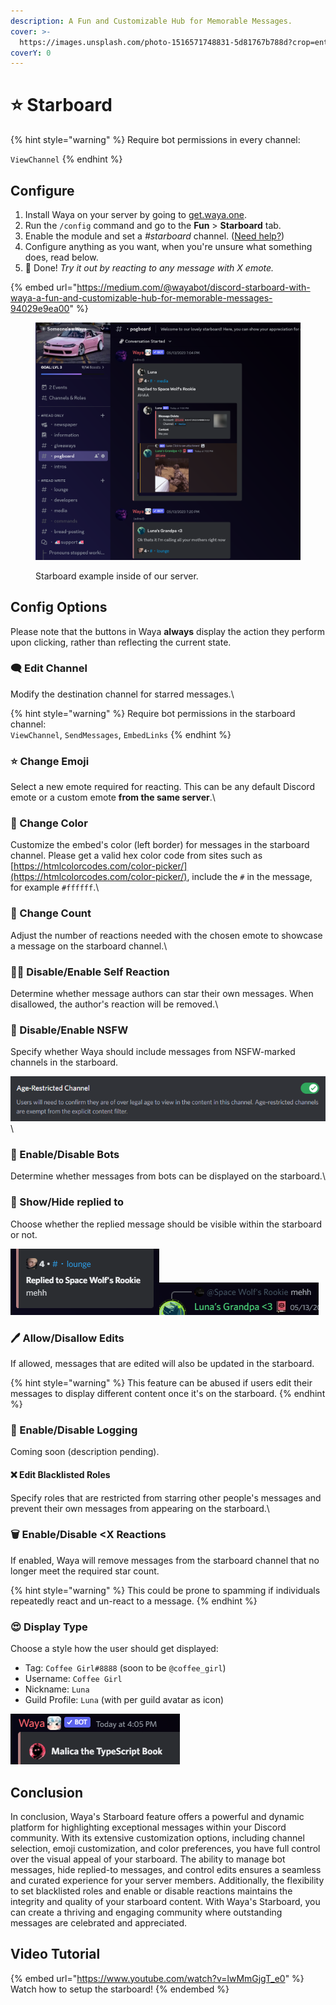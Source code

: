 ```yaml
---
description: A Fun and Customizable Hub for Memorable Messages.
cover: >-
  https://images.unsplash.com/photo-1516571748831-5d81767b788d?crop=entropy&cs=srgb&fm=jpg&ixid=M3wxOTcwMjR8MHwxfHNlYXJjaHw5fHxzdGFyc3xlbnwwfHx8fDE2ODQyNDM2ODN8MA&ixlib=rb-4.0.3&q=85
coverY: 0
---
```


# ⭐ Starboard

{% hint style="warning" %}
Require bot permissions in every channel:

`ViewChannel`
{% endhint %}

## Configure

1. Install Waya on your server by going to [get.waya.one](https://get.waya.one).
2. Run the `/config` command and go to the **Fun** > **Starboard** tab.
3. Enable the module and set a _#starboard_ channel. ([Need help?](https://lunish.nl/support))
4. Configure anything as you want, when you're unsure what something does, read below.
5. 🎉 Done! _Try it out by reacting to any message with X emote._

{% embed url="https://medium.com/@wayabot/discord-starboard-with-waya-a-fun-and-customizable-hub-for-memorable-messages-94029e9ea00" %}

<figure><img src="../.gitbook/assets/image (2) (1) (2).png" alt=""><figcaption><p>Starboard example inside of our server.</p></figcaption></figure>

## Config Options

Please note that the buttons in Waya **always** display the action they perform upon clicking, rather than reflecting the current state.

### 🗨️ Edit Channel

Modify the destination channel for starred messages.\


{% hint style="warning" %}
Require bot permissions in the starboard channel:\
`ViewChannel`, `SendMessages`, `EmbedLinks`
{% endhint %}

### ⭐ Change Emoji

Select a new emote required for reacting. This can be any default Discord emote or a custom emote **from the same server**.\


### 🎨 Change Color

Customize the embed's color (left border) for messages in the starboard channel. Please get a valid hex color code from sites such as [https://htmlcolorcodes.com/color-picker/](https://htmlcolorcodes.com/color-picker/), include the `#` in the message, for example `#ffffff`.\


### 🔢 Change Count

Adjust the number of reactions needed with the chosen emote to showcase a message on the starboard channel.\


### 🧑‍🦰 Disable/Enable Self Reaction

Determine whether message authors can star their own messages. When disallowed, the author's reaction will be removed.\


### 🔞 Disable/Enable NSFW

Specify whether Waya should include messages from NSFW-marked channels in the starboard.

![](<../.gitbook/assets/image (5) (1).png>)\


### 🤖 Enable/Disable Bots

Determine whether messages from bots can be displayed on the starboard.\


### 📝 Show/Hide replied to

Choose whether the replied message should be visible within the starboard or not.

![](<../.gitbook/assets/image (10) (1) (1).png>)![](<../.gitbook/assets/image (17) (2) (1).png>)

### 🖊️ Allow/Disallow Edits

If allowed, messages that are edited will also be updated in the starboard.

{% hint style="warning" %}
This feature can be abused if users edit their messages to display different content once it's on the starboard.
{% endhint %}

### 📃 Enable/Disable Logging

Coming soon (description pending).

#### ❌ Edit Blacklisted Roles

Specify roles that are restricted from starring other people's messages and prevent their own messages from appearing on the starboard.\


### 🗑️ Enable/Disable \<X Reactions

If enabled, Waya will remove messages from the starboard channel that no longer meet the required star count.

{% hint style="warning" %}
This could be prone to spamming if individuals repeatedly react and un-react to a message.
{% endhint %}

### 😍 Display Type

Choose a style how the user should get displayed:

* Tag: `Coffee Girl#8888` (soon to be `@coffee_girl`)
* Username: `Coffee Girl`
* Nickname: `Luna`
* Guild Profile: `Luna` (with per guild avatar as icon)

![](<../.gitbook/assets/image (2) (1).png>)

## Conclusion

In conclusion, Waya's Starboard feature offers a powerful and dynamic platform for highlighting exceptional messages within your Discord community. With its extensive customization options, including channel selection, emoji customization, and color preferences, you have full control over the visual appeal of your starboard. The ability to manage bot messages, hide replied-to messages, and control edits ensures a seamless and curated experience for your server members. Additionally, the flexibility to set blacklisted roles and enable or disable reactions maintains the integrity and quality of your starboard content. With Waya's Starboard, you can create a thriving and engaging community where outstanding messages are celebrated and appreciated.

## Video Tutorial

{% embed url="https://www.youtube.com/watch?v=lwMmGjgT_e0" %}
Watch how to setup the starboard!
{% endembed %}
